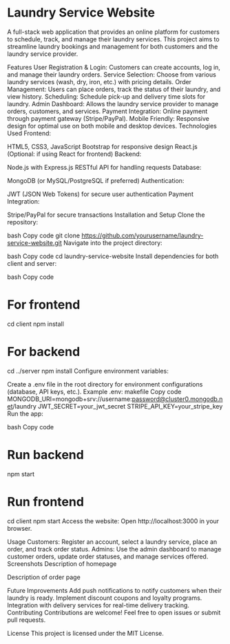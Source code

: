 # Laundry Service Website
A full-stack web application that provides an online platform for customers to schedule, track, and manage their laundry services. This project aims to streamline laundry bookings and management for both customers and the laundry service provider.

Features
User Registration & Login: Customers can create accounts, log in, and manage their laundry orders.
Service Selection: Choose from various laundry services (wash, dry, iron, etc.) with pricing details.
Order Management: Users can place orders, track the status of their laundry, and view history.
Scheduling: Schedule pick-up and delivery time slots for laundry.
Admin Dashboard: Allows the laundry service provider to manage orders, customers, and services.
Payment Integration: Online payment through payment gateway (Stripe/PayPal).
Mobile Friendly: Responsive design for optimal use on both mobile and desktop devices.
Technologies Used
Frontend:

HTML5, CSS3, JavaScript
Bootstrap for responsive design
React.js (Optional: if using React for frontend)
Backend:

Node.js with Express.js
RESTful API for handling requests
Database:

MongoDB (or MySQL/PostgreSQL if preferred)
Authentication:

JWT (JSON Web Tokens) for secure user authentication
Payment Integration:

Stripe/PayPal for secure transactions
Installation and Setup
Clone the repository:

bash
Copy code
git clone https://github.com/yourusername/laundry-service-website.git
Navigate into the project directory:

bash
Copy code
cd laundry-service-website
Install dependencies for both client and server:

bash
Copy code
# For frontend
cd client
npm install

# For backend
cd ../server
npm install
Configure environment variables:

Create a .env file in the root directory for environment configurations (database, API keys, etc.).
Example .env:
makefile
Copy code
MONGODB_URI=mongodb+srv://username:password@cluster0.mongodb.net/laundry
JWT_SECRET=your_jwt_secret
STRIPE_API_KEY=your_stripe_key
Run the app:

bash
Copy code
# Run backend
npm start

# Run frontend
cd client
npm start
Access the website: Open http://localhost:3000 in your browser.

Usage
Customers: Register an account, select a laundry service, place an order, and track order status.
Admins: Use the admin dashboard to manage customer orders, update order statuses, and manage services offered.
Screenshots
Description of homepage

Description of order page

Future Improvements
Add push notifications to notify customers when their laundry is ready.
Implement discount coupons and loyalty programs.
Integration with delivery services for real-time delivery tracking.
Contributing
Contributions are welcome! Feel free to open issues or submit pull requests.

License
This project is licensed under the MIT License.
